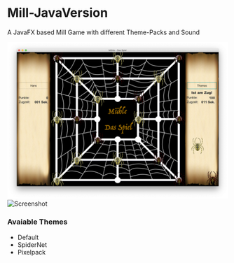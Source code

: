 # Mill-JavaVersion
A JavaFX based Mill Game with different Theme-Packs and Sound

![Screenshot](Screenshots/Screenshot_3.png)
![Screenshot](Screenshots/Screenshot_2.png)

### Avaiable Themes
- Default
- SpiderNet
- Pixelpack